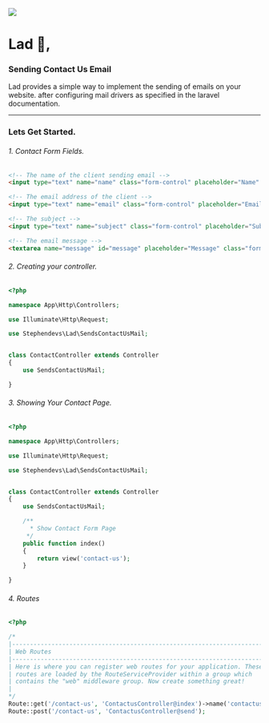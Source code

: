 [![](https://raw.githubusercontent.com/stephendevs/stephendevs/main/icons/lad/bannner.png)](ttps://www.linkedin.com/in/stephendev)

# Lad 👋, 

### Sending Contact Us Email

Lad provides a simple way to implement the sending of emails on your website. after configuring mail drivers as specified in the laravel documentation.

 ---
### Lets Get Started.

###### 1. Contact Form Fields.

```html
<!-- The name of the client sending email -->
<input type="text" name="name" class="form-control" placeholder="Name" />

<!-- The email address of the client -->
<input type="text" name="email" class="form-control" placeholder="Email Address" />

<!-- The subject -->
<input type="text" name="subject" class="form-control" placeholder="Subject" />

<!-- The email message -->
<textarea name="message" id="message" placeholder="Message" class="form-control"></textarea>
```


###### 2. Creating your controller.

```php
<?php

namespace App\Http\Controllers;

use Illuminate\Http\Request;

use Stephendevs\Lad\SendsContactUsMail;


class ContactController extends Controller
{
    use SendsContactUsMail;

}
```

###### 3. Showing Your Contact Page.

```php
<?php

namespace App\Http\Controllers;

use Illuminate\Http\Request;

use Stephendevs\Lad\SendsContactUsMail;


class ContactController extends Controller
{
    use SendsContactUsMail;

    /**
      * Show Contact Form Page
     */
    public function index()
    {
        return view('contact-us');
    }

}
```

###### 4. Routes

```php
<?php

/*
|--------------------------------------------------------------------------
| Web Routes
|--------------------------------------------------------------------------
| Here is where you can register web routes for your application. These
| routes are loaded by the RouteServiceProvider within a group which
| contains the "web" middleware group. Now create something great!
|
*/
Route::get('/contact-us', 'ContactusController@index')->name('contactus');
Route::post('/contact-us', 'ContactusController@send');
```